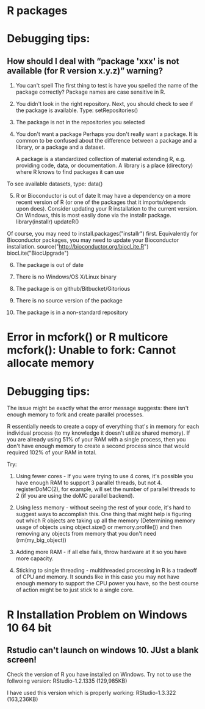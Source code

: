 # R packages
# Debugging tips:
## How should I deal with “package 'xxx' is not available (for R version x.y.z)” warning?
1. You can't spell
The first thing to test is have you spelled the name of the package correctly? Package names are case sensitive in R.

2. You didn't look in the right repository. Next, you should check to see if the package is available. Type:
setRepositories()

3. The package is not in the repositories you selected

4. You don't want a package
Perhaps you don't really want a package. It is common to be confused about the difference between a package and a library, or a package and a dataset.

    A package is a standardized collection of material extending R, e.g. providing code, data, or documentation. A library is a place (directory) where R knows to find packages it can use

To see available datasets, type: data()

5. R or Bioconductor is out of date
It may have a dependency on a more recent version of R (or one of the packages that it imports/depends upon does). 
Consider updating your R installation to the current version. On Windows, this is most easily done via the installr package.
library(installr)
updateR()

Of course, you may need to install.packages("installr") first.
Equivalently for Bioconductor packages, you may need to update your Bioconductor installation.
source("http://bioconductor.org/biocLite.R")
biocLite("BiocUpgrade")

6. The package is out of date

7. There is no Windows/OS X/Linux binary

8. The package is on github/Bitbucket/Gitorious

9. There is no source version of the package

10. The package is in a non-standard repository


# Error in mcfork() or R multicore mcfork(): Unable to fork: Cannot allocate memory
# Debugging tips:

The issue might be exactly what the error message suggests: there isn't enough memory to fork and create parallel processes.

R essentially needs to create a copy of everything that's in memory for each individual process (to my knowledge it doesn't utilize shared memory). If you are already using 51% of your RAM with a single process, then you don't have enough memory to create a second process since that would required 102% of your RAM in total.

Try:
1) Using fewer cores - If you were trying to use 4 cores, it's possible you have enough RAM to support 3 parallel threads, but not 4. registerDoMC(2), for example, will set the number of parallel threads to 2 (if you are using the doMC parallel backend).

2) Using less memory - without seeing the rest of your code, it's hard to suggest ways to accomplish this. One thing that might help is figuring out which R objects are taking up all the memory (Determining memory usage of objects using object.size() or memory.profile()) and then removing any objects from memory that you don't need (rm(my_big_object))

3) Adding more RAM - if all else fails, throw hardware at it so you have more capacity.
    
4) Sticking to single threading - multithreaded processing in R is a tradeoff of CPU and memory. It sounds like in this case you may not have enough memory to support the CPU power you have, so the best course of action might be to just stick to a single core.

# R Installation Problem on Windows 10 64 bit
## Rstudio can't launch on windows 10. JUst a blank screen!
Check the version of R you have installed on Windows. Try not to use the follwoing version: RStudio-1.2.1335 (129,985KB)

I have used this version which is properly working: RStudio-1.3.322 (163,236KB)

